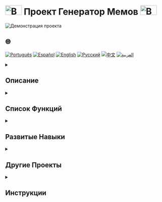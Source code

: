 # <img src="https://cdn-icons-png.flaticon.com/128/5701/5701867.png" alt="Beginner Logo" width="52" height="30" /> Проект Генератор Мемов <img src="https://cdn-icons-png.flaticon.com/128/5701/5701867.png" alt="Beginner Logo" width="52" height="30" />

![Демонстрация проекта](./gifs/Memegenerator.gif)

## 🌐 
[![Português](https://img.shields.io/badge/Português-green)](https://github.com/SamuelRocha91/memeGenerator/blob/main/README.md) 
[![Español](https://img.shields.io/badge/Español-yellow)](https://github.com/SamuelRocha91/memeGenerator/blob/main/README_es.md) 
[![English](https://img.shields.io/badge/English-blue)](https://github.com/SamuelRocha91/memeGenerator/blob/main/README_en.md) 
[![Русский](https://img.shields.io/badge/Русский-lightgrey)](https://github.com/SamuelRocha91/memeGenerator/blob/main/README_ru.md) 
[![中文](https://img.shields.io/badge/中文-red)](https://github.com/SamuelRocha91/memeGenerator/blob/main/README_ch.md) 
[![العربية](https://img.shields.io/badge/العربية-orange)](https://github.com/SamuelRocha91/memeGenerator/blob/main/README_ar.md)

<details>
  <summary><h2>Описание</h2></summary>

  Это дополнительный проект, разработанный во время модуля **Основы** курса **Веб-разработка** в **Trybe**. Основная цель заключалась в применении и закреплении концепций **JavaScript**, **CSS** и **HTML** для создания простого генератора мемов. Проект включал в себя манипуляции с файлами `script.js`, `index.html` и `style.css`.
</details>

<details>
  <summary><h2>Список Функций</h2></summary>

  Приложение позволяет:
  - **Загрузить изображение**: Выберите изображение со своего устройства или используйте предложенное изображение.
  - **Добавить текст**: Вставьте пользовательский текст на изображение.
  - **Добавить цветные рамки**: Выберите цвета, чтобы добавить рамки к мему.
  - **Генерировать мемы**: Скомбинируйте вышеперечисленные опции для создания желаемого мема.
</details>

<details>
  <summary><h2>Развитые Навыки</h2></summary>

  В ходе разработки этого проекта были улучшены следующие навыки:
  1. Манипуляция элементами в **DOM**.
  2. Применение **логики программирования** в реальном контексте.
  3. Использование **циклов** для обработки данных.
  4. Реализация **условий** для управления потоком.
  5. Создание и использование **функций** для модульности и повторного использования кода.
</details>

<details>
  <summary><h2>Другие Проекты</h2></summary>

  Вот другие проекты, которые я разработал в начале своей карьеры разработчика:
  - 🖥️ [Конвертер двоичных чисел](https://github.com/SamuelRocha91/Bin2Dec/blob/main/README_ru.md)
  - 🎨 [Pixels Art](https://github.com/SamuelRocha91/PixelsArt/blob/main/README_ru.md)
  - 📝 [Список Дел](https://github.com/SamuelRocha91/TodoList/blob/main/README_ru.md)
  - 🧮 [Калькулятор](https://github.com/SamuelRocha91/calculator/blob/main/README_ru.md)
  - 🪐 [Планеты Звёздных Войн](https://github.com/SamuelRocha91/javascriptStarWarsPlanets/blob/main/README_ru.md)
</details>

<details>
  <summary><h2>Инструкции</h2></summary>
  
  1. Клонируйте этот репозиторий:
     ```bash
     git clone https://github.com/SamuelRocha91/memeGenerator.git
     ```
  2. Перейдите в директорию проекта:
     ```bash
     cd memeGenerator
     ```
  3. Откройте файл `index.html` в вашем браузере.
</details>
